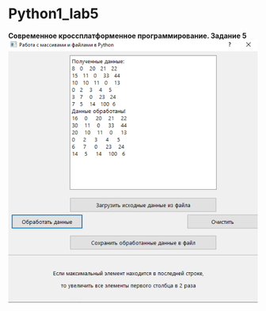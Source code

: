 # Python1_lab5
**Современное кроссплатформенное программирование. Задание 5**
![Screenshot](screenshot.png)
